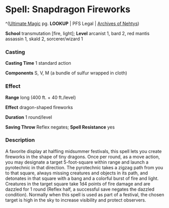 # Spell: Snapdragon Fireworks

^([Ultimate Magic][ss-snapdragon-fireworks] pg. **LOOKUP** | PFS Legal | [Archives of Nehtys][sn-snapdragon-fireworks])

**School** transmutation [fire, light]; **Level** arcanist 1, bard 2, red mantis assassin 1, skald 2, sorcerer/wizard 1

### Casting

**Casting Time** 1 standard action  

**Components** S, V, M (a bundle of sulfur wrapped in cloth)

### Effect

**Range** long (400 ft. + 40 ft./level)  

**Effect** dragon-shaped fireworks  

**Duration** 1 round/level  

**Saving Throw** Reflex negates; **Spell Resistance** yes

### Description

A favorite display at halfling midsummer festivals, this spell lets you create fireworks in the shape of tiny dragons. Once per round, as a move action, you may designate a target 5-foot-square within range and launch a pyrotechnic in that direction. The pyrotechnic takes a zigzag path from you to that square, always missing creatures and objects in its path, and detonates in that square with a bang and a colorful burst of fire and light. Creatures in the target square take 1d4 points of fire damage and are dazzled for 1 round (Reflex half, a successful save negates the dazzled condition). Normally when this spell is used as part of a festival, the chosen target is high in the sky to increase visibility and protect observers.

[ss-snapdragon-fireworks]: http://paizo.com/pathfinderRPG/v57
[sn-snapdragon-fireworks]: http://www.archivesofnethys.com/SpellDisplay.aspx?ItemName=Snapdragon%20Fireworks